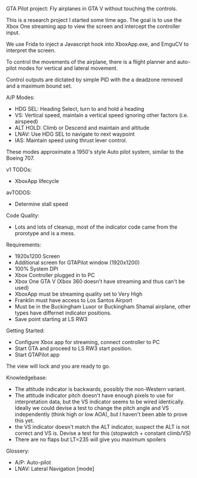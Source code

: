 GTA Pilot project: Fly airplanes in GTA V without touching the controls.

This is a research project I started some time ago.  The goal is to use the Xbox One streaming app to view the screen and intercept the controller input.

We use Frida to inject a Javascript hook into XboxApp.exe, and EmguCV to interpret the screen.

To control the movements of the airplane, there is a flight planner and auto-pilot modes for vertical and lateral movement.

Control outputs are dictated by simple PID with the a deadzone removed and a maximum bound set.

A/P Modes:
- HDG SEL: Heading Select, turn to and hold a heading
- VS: Vertical speed, maintain a vertical speed ignoring other factors (i.e. airspeed)
- ALT HOLD: Climb or Descend and maintain and altitude
- LNAV: Use HDG SEL to navigate to next waypoint
- IAS: Maintain speed using thrust lever control.

These modes approximate a 1950's style Auto pilot system, similar to the Boeing 707.

v1 TODOs:
- XboxApp lifecycle

avTODOS:
- Determine stall speed

Code Quality:
- Lots and lots of cleanup, most of the indicator code came from the prorotype and is a mess.

Requirements:
- 1920x1200 Screen
- Additional screen for GTAPilot window (1920x1200)
- 100% System DPI
- Xbox Controller plugged in to PC
- Xbox One GTA V (Xbox 360 doesn't have streaming and thus can't be used)
- XboxApp must be streaming quality set to Very High
- Franklin must have access to Los Santos Airport
- Must be in the Buckingham Luxor or Buckingham Shamal airplane, other types have differnet indicator positions.
- Save point starting at LS RW3

Getting Started:
- Configure Xbox app for streaming, connect controller to PC
- Start GTA and proceed to LS RW3 start position.
- Start GTAPilot app

The view will lock and you are ready to go.

Knowledgebase:
- The attitude indicator is backwards, possibly the non-Western variant.
- The attitude indicator pitch doesn't have enough pixels to use for interpretation data, but the VS indicator seems to be wired identically.  Ideally we could devise a test to change the pitch angle and VS independently (think high or low AOA), but I haven't been able to prove this yet.
- the VS indicator doesn't match the ALT indicator, suspect the ALT is not correct and VS is.  Devise a test for this (stopwatch + constant climb/VS)
- There are no flaps but LT=235 will give you maximum spoilers

Glossery:
- A/P: Auto-pilot
- LNAV: Lateral Navigation [mode]